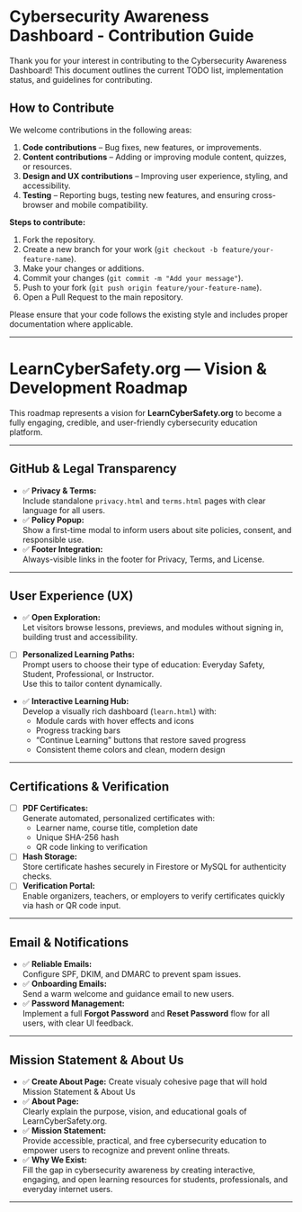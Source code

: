 # Cybersecurity Awareness Dashboard - Contribution Guide

Thank you for your interest in contributing to the Cybersecurity Awareness Dashboard! This document outlines the current TODO list, implementation status, and guidelines for contributing.

## How to Contribute

We welcome contributions in the following areas:

1. **Code contributions** – Bug fixes, new features, or improvements.
2. **Content contributions** – Adding or improving module content, quizzes, or resources.
3. **Design and UX contributions** – Improving user experience, styling, and accessibility.
4. **Testing** – Reporting bugs, testing new features, and ensuring cross-browser and mobile compatibility.

**Steps to contribute:**

1. Fork the repository.
2. Create a new branch for your work (`git checkout -b feature/your-feature-name`).
3. Make your changes or additions.
4. Commit your changes (`git commit -m "Add your message"`).
5. Push to your fork (`git push origin feature/your-feature-name`).
6. Open a Pull Request to the main repository.

Please ensure that your code follows the existing style and includes proper documentation where applicable.

---

# LearnCyberSafety.org — Vision & Development Roadmap

This roadmap represents a vision for **LearnCyberSafety.org** to become a fully engaging, credible, and user-friendly cybersecurity education platform.

---

## GitHub & Legal Transparency
- ✅ **Privacy & Terms:**  
  Include standalone `privacy.html` and `terms.html` pages with clear language for all users.
- ✅ **Policy Popup:**  
  Show a first-time modal to inform users about site policies, consent, and responsible use.
- ✅ **Footer Integration:**  
  Always-visible links in the footer for Privacy, Terms, and License.

---

## User Experience (UX)
- ✅ **Open Exploration:**  
  Let visitors browse lessons, previews, and modules without signing in, building trust and accessibility.
- [ ] **Personalized Learning Paths:**  
  Prompt users to choose their type of education: Everyday Safety, Student, Professional, or Instructor.  
  Use this to tailor content dynamically.
- ✅ **Interactive Learning Hub:**  
  Develop a visually rich dashboard (`learn.html`) with:
  - Module cards with hover effects and icons  
  - Progress tracking bars  
  - “Continue Learning” buttons that restore saved progress  
  - Consistent theme colors and clean, modern design

---

## Certifications & Verification
- [ ] **PDF Certificates:**  
  Generate automated, personalized certificates with:
  - Learner name, course title, completion date  
  - Unique SHA-256 hash  
  - QR code linking to verification
- [ ] **Hash Storage:**  
  Store certificate hashes securely in Firestore or MySQL for authenticity checks.
- [ ] **Verification Portal:**  
  Enable organizers, teachers, or employers to verify certificates quickly via hash or QR code input.

---

## Email & Notifications
- ✅ **Reliable Emails:**  
  Configure SPF, DKIM, and DMARC to prevent spam issues.
- ✅ **Onboarding Emails:**  
  Send a warm welcome and guidance email to new users.
- ✅ **Password Management:**  
  Implement a full **Forgot Password** and **Reset Password** flow for all users, with clear UI feedback.

---

## Mission Statement & About Us
- ✅ **Create About Page:**
  Create visualy cohesive page that will hold Mission Statement & About Us
- ✅ **About Page:**  
  Clearly explain the purpose, vision, and educational goals of LearnCyberSafety.org.
- ✅ **Mission Statement:**  
  Provide accessible, practical, and free cybersecurity education to empower users to recognize and prevent online threats.
- ✅ **Why We Exist:**  
  Fill the gap in cybersecurity awareness by creating interactive, engaging, and open learning resources for students, professionals, and everyday internet users.

---
